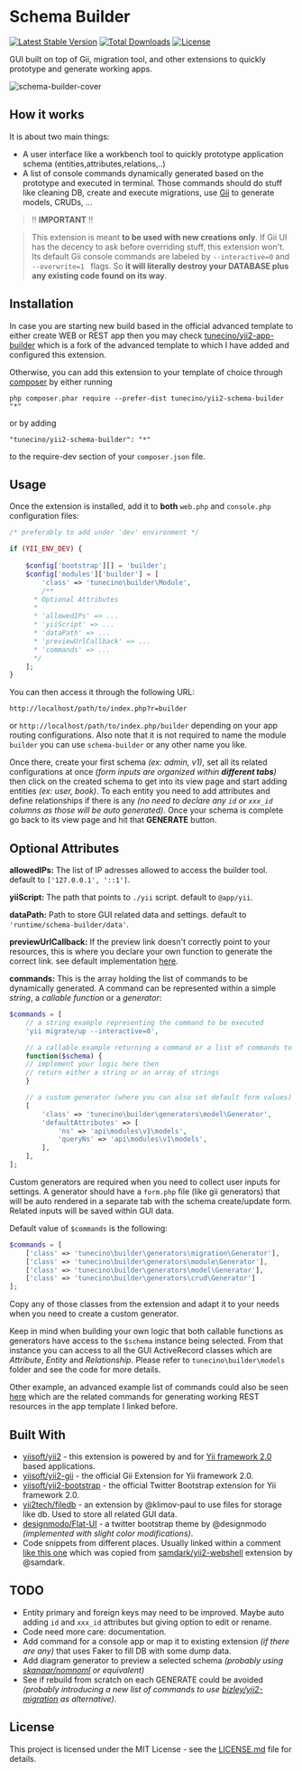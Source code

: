 Schema Builder
==============
[![Latest Stable Version](https://poser.pugx.org/tunecino/yii2-schema-builder/v/stable)](https://packagist.org/packages/tunecino/yii2-schema-builder)
[![Total Downloads](https://poser.pugx.org/tunecino/yii2-schema-builder/downloads)](https://packagist.org/packages/tunecino/yii2-schema-builder)
[![License](https://poser.pugx.org/tunecino/yii2-schema-builder/license)](https://packagist.org/packages/tunecino/yii2-schema-builder)

GUI built on top of Gii, migration tool, and other extensions to quickly prototype and generate working apps.

![schema-builder-cover](https://user-images.githubusercontent.com/5133397/26989909-c72f10f8-4d4c-11e7-897f-0a8d06000d46.png)


How it works 
-----
It is about two main things:

 - A user interface like a workbench tool to quickly prototype application schema (entities,attributes,relations,..) 
 - A list of console commands dynamically generated based on the prototype and executed in terminal. Those commands should do stuff like cleaning DB, create and execute migrations, use [Gii](https://github.com/yiisoft/yii2-gii) to generate models, CRUDs, ...


> :bangbang: **IMPORTANT** :bangbang: 

> This extension is meant **to be used with new creations only**. If Gii UI has the decency to ask before overriding stuff, this extension won't. Its default Gii console commands are labeled by  `--interactive=0` and `--overwrite=1 ` flags. So **it will literally destroy your DATABASE plus any existing code found on its way**.


 Installation
-----

In case you are starting new build based in the official advanced template to either create WEB or REST app then you may check [tunecino/yii2-app-builder](https://github.com/tunecino/yii2-app-builder) which is a fork of the advanced template to which I have added and configured this extension. 

Otherwise, you can add this extension to your template of choice through [composer](http://getcomposer.org/download/) by either running

```
php composer.phar require --prefer-dist tunecino/yii2-schema-builder "*"
```

or by adding

```
"tunecino/yii2-schema-builder": "*"
```

to the require-dev section of your `composer.json` file.


Usage
-----

Once the extension is installed, add it to **both** `web.php` and `console.php` configuration files:

```php
/* preferably to add under 'dev' environment */

if (YII_ENV_DEV) {
   
    $config['bootstrap'][] = 'builder';
    $config['modules']['builder'] = [
        'class' => 'tunecino\builder\Module',
        /**
	  * Optional Attributes
	  *
	  * 'allowedIPs' => ...
	  * 'yiiScript' => ...
	  * 'dataPath' => ...
	  * 'previewUrlCallback' => ...
	  * 'commands' => ...
	  */
    ]; 
}
```

You can then access it through the following URL:
```
http://localhost/path/to/index.php?r=builder
```
or `http://localhost/path/to/index.php/builder` depending on your app routing configurations. Also note that it is not required to name the module `builder` you can use `schema-builder` or any other name you like.

Once there, create your first schema *(ex: admin, v1)*, set all its related configurations at once *(form inputs are organized within **different tabs**)* then click on the created schema to get into its view page and start adding entities *(ex: user, book)*. To each entity you need to add attributes and define relationships if there is any *(no need to declare any  `id` or `xxx_id`  columns as those will be auto generated)*. Once your schema is complete go back to its view page and hit that **GENERATE** button.

Optional Attributes
-----
**allowedIPs:** The list of IP adresses allowed to access the builder tool. default to `['127.0.0.1', '::1']`.

**yiiScript:** The path that points to `./yii` script. default to `@app/yii`.

**dataPath:** Path to store GUI related data and settings. default to `'runtime/schema-builder/data'`.

**previewUrlCallback:** If the preview link doesn't correctly point to your resources, this is where you declare your own function to generate the correct link. see default implementation [here](https://github.com/tunecino/yii2-schema-builder/blob/65156f6ad057779d4a5f060ae9efa84892ed14fa/models/Entity.php#L86-L94).

**commands:** This is the array holding the list of commands to be dynamically generated. A command can be represented within a simple *string*, a *callable function* or a *generator*:

```php
$commands = [
    // a string example representing the command to be executed
    'yii migrate/up --interactive=0',

    // a callable example returning a command or a list of commands to be executed
    function($schema) {
	// implement your logic here then
	// return either a string or an array of strings
    }

    // a custom generator (where you can also set default form values)
    [
        'class' => 'tunecino\builder\generators\model\Generator',
        'defaultAttributes' => [
            'ns' => 'api\modules\v1\models',
            'queryNs' => 'api\modules\v1\models',
        ],
    ],
];
```

Custom generators are required when you need to collect user inputs for settings. A generator should have a `form.php` file (like gii generators) that will be auto rendered in a separate tab with the schema create/update form. Related inputs will be saved within GUI data.

Default value of `$commands` is the following:

```php
$commands = [
    ['class' => 'tunecino\builder\generators\migration\Generator'],
    ['class' => 'tunecino\builder\generators\module\Generator'],
    ['class' => 'tunecino\builder\generators\model\Generator'],
    ['class' => 'tunecino\builder\generators\crud\Generator']
];
```

Copy any of those classes from the extension and adapt it to your needs when you need to create a custom generator.

Keep in mind when building your own logic that both callable functions as generators have access to the `$schema` instance being selected. From that instance you can access to all the GUI ActiveRecord classes which are *Attribute*, *Entity* and *Relationship*. Please refer to `tunecino\builder\models` folder and see the code for more details.

Other example, an advanced example list of commands could also be seen [here](https://github.com/tunecino/yii2-app-builder/blob/0a0c4042f74421dc28c4fc3a07550b41cde99e47/environments/dev/api/config/main-local.php#L40-L81) which are the related commands for generating working REST resources in the app template I linked before.

 Built With
-----

 - [yiisoft/yii2](https://github.com/yiisoft/yii2)  -  this extension is powered by and for [Yii framework 2.0](http://www.yiiframework.com/) based applications.
 - [yiisoft/yii2-gii](https://github.com/yiisoft/yii2-gii) - the official Gii Extension for Yii framework 2.0.
 - [yiisoft/yii2-bootstrap](https://github.com/yiisoft/yii2-bootstrap) - the official Twitter Bootstrap extension for Yii framework 2.0.
 - [yii2tech/filedb](https://github.com/yii2tech/filedb) - an extension by @klimov-paul to use files for storage like db. Used to store all related GUI data.
 - [designmodo/Flat-UI](https://github.com/designmodo/Flat-UI) - a twitter bootstrap theme by @designmodo *(implemented with slight color modifications)*.
 - Code snippets from different places. Usually linked within a comment [like this one](https://github.com/tunecino/yii2-schema-builder/blob/f56d61bbcfdd94d243002e1716b9a517a3d7791a/controllers/DefaultController.php#L299) which was copied from [samdark/yii2-webshell](https://github.com/samdark/yii2-webshell) extension by @samdark.


TODO
-----
 
 - Entity primary and foreign keys may need to be improved. Maybe auto adding `id` and `xxx_id` attributes but giving option to edit or rename.
 - Code need more care: documentation.
 - Add command for a console app or map it to existing extension *(if there are any)* that uses Faker to fill DB with some dump data.
 - Add diagram generator to preview a selected schema *(probably using [skanaar/nomnoml](https://github.com/skanaar/nomnoml) or equivalent)*
 - See if rebuild from scratch on each GENERATE could be avoided *(probably introducing a new list of commands to use [bizley/yii2-migration](https://github.com/bizley/yii2-migration) as alternative)*.

License
------------
This project is licensed under the MIT License - see the [LICENSE.md](https://raw.githubusercontent.com/tunecino/yii2-schema-builder/master/LICENSE.md) file for details.
